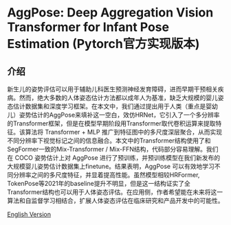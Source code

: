 # AggPose: Deep Aggregation Vision Transformer for Infant Pose Estimation (Pytorch官方实现版本)
## 介绍

新生儿的姿势评估可以用于辅助儿科医生预测神经发育障碍，进而早期干预相关疾病。然而，绝大多数的人体姿态估计方法都以成年人为基准，缺乏大规模的婴儿姿态估计数据集和深度学习框架。在本文中，我们通过提出用于人类（重点是婴幼儿）姿势估计的AggPose来填补这一空白，效仿HRNet，它引入了一个多分辨率的Transformer框架，但是在模型早期阶段用Transformer取代卷积运算来提取特征。该算法将 Transformer + MLP 推广到特征图中的多尺度深层聚合，从而实现不同分辨率下视觉标记之间的信息融合。本文中的Transformer结构使用了和SegFormer一致的Mix-Transformer / Mix-FFN结构，代码部分容易理解。我们在 COCO 姿势估计上对 AggPose 进行了预训练，并预训练模型在我们新发布的大规模婴儿姿势估计数据集上finetune。结果表明，AggPose 可以有效地学习不同分辨率之间的多尺度特征，并显着提高性能。虽然模型相较HRFormer, TokenPose等2021年的baseline提升不明显，但是这一结构证实了全Transformer结构也可以用于人体姿态评估。在应用侧，作者希望能在未来将这一算法和自监督学习相结合，扩展人体姿态评估在临床研究和产品开发中的可能性。

[English Version](https://github.com/IrohXu/lanenet-lane-detection-pytorch/blob/main/README.md)    
